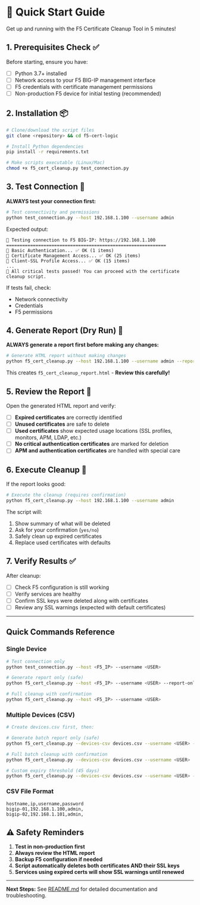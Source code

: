 # 🚀 Quick Start Guide

Get up and running with the F5 Certificate Cleanup Tool in 5 minutes!

## 1. Prerequisites Check ✅

Before starting, ensure you have:
- [ ] Python 3.7+ installed
- [ ] Network access to your F5 BIG-IP management interface
- [ ] F5 credentials with certificate management permissions
- [ ] Non-production F5 device for initial testing (recommended)

## 2. Installation 📦

```bash
# Clone/download the script files
git clone <repository> && cd f5-cert-logic

# Install Python dependencies
pip install -r requirements.txt

# Make scripts executable (Linux/Mac)
chmod +x f5_cert_cleanup.py test_connection.py
```

## 3. Test Connection 🔌

**ALWAYS test your connection first:**

```bash
# Test connectivity and permissions
python test_connection.py --host 192.168.1.100 --username admin
```

Expected output:
```
🔌 Testing connection to F5 BIG-IP: https://192.168.1.100
============================================================
🧪 Basic Authentication... ✅ OK (1 items)
🧪 Certificate Management Access... ✅ OK (25 items)
🧪 Client-SSL Profile Access... ✅ OK (15 items)
...
🎉 All critical tests passed! You can proceed with the certificate cleanup script.
```

If tests fail, check:
- Network connectivity
- Credentials
- F5 permissions

## 4. Generate Report (Dry Run) 📄

**ALWAYS generate a report first before making any changes:**

```bash
# Generate HTML report without making changes
python f5_cert_cleanup.py --host 192.168.1.100 --username admin --report-only
```

This creates `f5_cert_cleanup_report.html` - **Review this carefully!**

## 5. Review the Report 👀

Open the generated HTML report and verify:

- [ ] **Expired certificates** are correctly identified
- [ ] **Unused certificates** are safe to delete  
- [ ] **Used certificates** show expected usage locations (SSL profiles, monitors, APM, LDAP, etc.)
- [ ] **No critical authentication certificates** are marked for deletion
- [ ] **APM and authentication certificates** are handled with special care

## 6. Execute Cleanup 🧹

If the report looks good:

```bash
# Execute the cleanup (requires confirmation)
python f5_cert_cleanup.py --host 192.168.1.100 --username admin
```

The script will:
1. Show summary of what will be deleted
2. Ask for your confirmation (`yes/no`)
3. Safely clean up expired certificates
4. Replace used certificates with defaults

## 7. Verify Results ✅

After cleanup:
- [ ] Check F5 configuration is still working
- [ ] Verify services are healthy
- [ ] Confirm SSL keys were deleted along with certificates
- [ ] Review any SSL warnings (expected with default certificates)

---

## Quick Commands Reference

### Single Device
```bash
# Test connection only
python test_connection.py --host <F5_IP> --username <USER>

# Generate report only (safe)
python f5_cert_cleanup.py --host <F5_IP> --username <USER> --report-only

# Full cleanup with confirmation
python f5_cert_cleanup.py --host <F5_IP> --username <USER>
```

### Multiple Devices (CSV)
```bash
# Create devices.csv first, then:

# Generate batch report only (safe)
python f5_cert_cleanup.py --devices-csv devices.csv --username <USER> --report-only

# Full batch cleanup with confirmation
python f5_cert_cleanup.py --devices-csv devices.csv --username <USER>

# Custom expiry threshold (45 days)
python f5_cert_cleanup.py --devices-csv devices.csv --username <USER> --expiry-days 45
```

### CSV File Format
```csv
hostname,ip,username,password
bigip-01,192.168.1.100,admin,
bigip-02,192.168.1.101,admin,
```

## ⚠️ Safety Reminders

1. **Test in non-production first**
2. **Always review the HTML report**  
3. **Backup F5 configuration if needed**
4. **Script automatically deletes both certificates AND their SSL keys**
5. **Services using expired certs will show SSL warnings until renewed**

---

**Next Steps:** See [README.md](README.md) for detailed documentation and troubleshooting. 